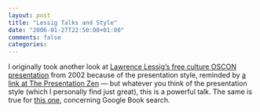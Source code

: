 ```yaml
---
layout: post
title: "Lessig Talks and Style"
date: "2006-01-27T22:50:00+01:00"
comments: false
categories: 
---
```


<p>I originally took another look at <a href="http://lessig.org/freeculture/free.html">Lawrence Lessig&#8217;s free culture OSCON presentation</a> from 2002 because of the presentation style, reminded by <a href="http://presentationzen.blogs.com/presentationzen/2006/01/the_lessig_meth.html">a link at The Presentation Zen</a> &#8212; but whatever you think of the presentation style (which I personally find just great), this is a powerful talk. The same is true for <a href="http://www.youtube.com/watch?v=5l2nrbmBQXg">this one</a>, concerning Google Book search.</p>


